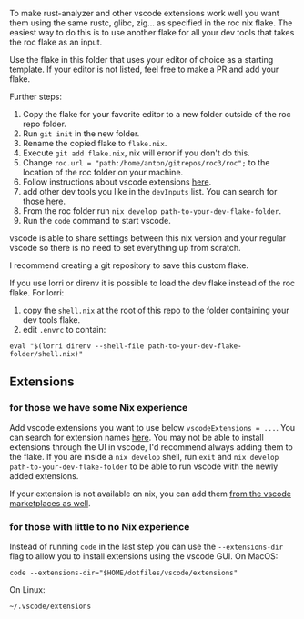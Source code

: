 To make rust-analyzer and other vscode extensions work well you want them using the same rustc, glibc, zig... as specified in the roc nix flake.
The easiest way to do this is to use another flake for all your dev tools that takes the roc flake as an input.

Use the flake in this folder that uses your editor of choice as a starting template. If your editor is not listed, feel free to make a PR and add your flake.

Further steps:
1. Copy the flake for your favorite editor to a new folder outside of the roc repo folder.
1. Run `git init` in the new folder.
1. Rename the copied flake to `flake.nix`.
1. Execute `git add flake.nix`, nix will error if you don't do this.
1. Change `roc.url = "path:/home/anton/gitrepos/roc3/roc";` to the location of the roc folder on your machine.
1. Follow instructions about vscode extensions [here](#extensions).
1. add other dev tools you like in the `devInputs` list. You can search for those [here](https://search.nixos.org/packages).
1. From the roc folder run `nix develop path-to-your-dev-flake-folder`.
1. Run the `code` command to start vscode.

vscode is able to share settings between this nix version and your regular vscode so there is no need to set everything up from scratch.

I recommend creating a git repository to save this custom flake.

If you use lorri or direnv it is possible to load the dev flake instead of the roc flake.
For lorri:
1. copy the `shell.nix` at the root of this repo to the folder containing your dev tools flake.
1. edit `.envrc` to contain:
```
eval "$(lorri direnv --shell-file path-to-your-dev-flake-folder/shell.nix)"
``` 

## Extensions

### for those we have some Nix experience

Add vscode extensions you want to use below `vscodeExtensions = ...`. You can search for extension names [here](https://search.nixos.org/packages?channel=22.05&from=0&size=50&sort=relevance&type=packages&query=vscode-extensions+extensionYouAreSearchingFor). You may not be able to install extensions through the UI in vscode, I'd recommend always adding them to the flake. If you are inside a `nix develop` shell, run `exit` and `nix develop path-to-your-dev-flake-folder` to be able to run vscode with the newly added extensions.

If your extension is not available on nix, you can add them [from the vscode marketplaces as well](https://stackoverflow.com/a/54812021/4200103).

### for those with little to no Nix experience

Instead of running `code` in the last step you can use the `--extensions-dir` flag to allow you to install extensions using the vscode GUI.
On MacOS:
```
code --extensions-dir="$HOME/dotfiles/vscode/extensions"
```
On Linux:
```
~/.vscode/extensions
```
